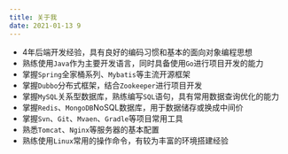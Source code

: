 ```yaml
---
title: 关于我
date: 2021-01-13 9
---
```


* 4年后端开发经验，具有良好的编码习惯和基本的面向对象编程思想
* 熟练使用`Java`作为主要开发语言，同时具备使用`Go`进行项目开发的能力
* 掌握`Spring`全家桶系列、`Mybatis`等主流开源框架
* 掌握`Dubbo`分布式框架，结合`Zookeeper`进行项目开发
* 掌握`MySQL`关系型数据库，熟练编写`SQL`语句，具有常用数据查询优化的能力
* 掌握`Redis`、`MongoDB`NoSQL数据库，用于数据储存或换成中间价
* 掌握`Svn`、`Git`、`Mvaen`、`Gradle`等项目常用工具
* 熟悉`Tomcat`、`Nginx`等服务器的基本配置
* 熟练使用`Linux`常用的操作命令，有较为丰富的环境搭建经验